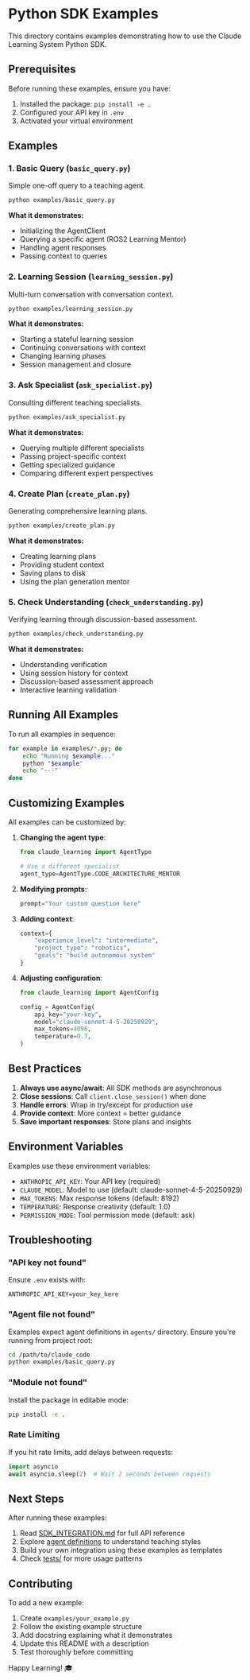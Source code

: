 # Python SDK Examples

This directory contains examples demonstrating how to use the Claude Learning System Python SDK.

## Prerequisites

Before running these examples, ensure you have:

1. Installed the package: `pip install -e .`
2. Configured your API key in `.env`
3. Activated your virtual environment

## Examples

### 1. Basic Query (`basic_query.py`)

Simple one-off query to a teaching agent.

```bash
python examples/basic_query.py
```

**What it demonstrates:**
- Initializing the AgentClient
- Querying a specific agent (ROS2 Learning Mentor)
- Handling agent responses
- Passing context to queries

### 2. Learning Session (`learning_session.py`)

Multi-turn conversation with conversation context.

```bash
python examples/learning_session.py
```

**What it demonstrates:**
- Starting a stateful learning session
- Continuing conversations with context
- Changing learning phases
- Session management and closure

### 3. Ask Specialist (`ask_specialist.py`)

Consulting different teaching specialists.

```bash
python examples/ask_specialist.py
```

**What it demonstrates:**
- Querying multiple different specialists
- Passing project-specific context
- Getting specialized guidance
- Comparing different expert perspectives

### 4. Create Plan (`create_plan.py`)

Generating comprehensive learning plans.

```bash
python examples/create_plan.py
```

**What it demonstrates:**
- Creating learning plans
- Providing student context
- Saving plans to disk
- Using the plan generation mentor

### 5. Check Understanding (`check_understanding.py`)

Verifying learning through discussion-based assessment.

```bash
python examples/check_understanding.py
```

**What it demonstrates:**
- Understanding verification
- Using session history for context
- Discussion-based assessment approach
- Interactive learning validation

## Running All Examples

To run all examples in sequence:

```bash
for example in examples/*.py; do
    echo "Running $example..."
    python "$example"
    echo "---"
done
```

## Customizing Examples

All examples can be customized by:

1. **Changing the agent type**:
   ```python
   from claude_learning import AgentType

   # Use a different specialist
   agent_type=AgentType.CODE_ARCHITECTURE_MENTOR
   ```

2. **Modifying prompts**:
   ```python
   prompt="Your custom question here"
   ```

3. **Adding context**:
   ```python
   context={
       "experience_level": "intermediate",
       "project_type": "robotics",
       "goals": "build autonomous system"
   }
   ```

4. **Adjusting configuration**:
   ```python
   from claude_learning import AgentConfig

   config = AgentConfig(
       api_key="your-key",
       model="claude-sonnet-4-5-20250929",
       max_tokens=4096,
       temperature=0.7,
   )
   ```

## Best Practices

1. **Always use async/await**: All SDK methods are asynchronous
2. **Close sessions**: Call `client.close_session()` when done
3. **Handle errors**: Wrap in try/except for production use
4. **Provide context**: More context = better guidance
5. **Save important responses**: Store plans and insights

## Environment Variables

Examples use these environment variables:

- `ANTHROPIC_API_KEY`: Your API key (required)
- `CLAUDE_MODEL`: Model to use (default: claude-sonnet-4-5-20250929)
- `MAX_TOKENS`: Max response tokens (default: 8192)
- `TEMPERATURE`: Response creativity (default: 1.0)
- `PERMISSION_MODE`: Tool permission mode (default: ask)

## Troubleshooting

### "API key not found"

Ensure `.env` exists with:
```
ANTHROPIC_API_KEY=your_key_here
```

### "Agent file not found"

Examples expect agent definitions in `agents/` directory. Ensure you're running from project root:

```bash
cd /path/to/claude_code
python examples/basic_query.py
```

### "Module not found"

Install the package in editable mode:

```bash
pip install -e .
```

### Rate Limiting

If you hit rate limits, add delays between requests:

```python
import asyncio
await asyncio.sleep(2)  # Wait 2 seconds between requests
```

## Next Steps

After running these examples:

1. Read [SDK_INTEGRATION.md](../docs/SDK_INTEGRATION.md) for full API reference
2. Explore [agent definitions](../agents/) to understand teaching styles
3. Build your own integration using these examples as templates
4. Check [tests/](../tests/) for more usage patterns

## Contributing

To add a new example:

1. Create `examples/your_example.py`
2. Follow the existing example structure
3. Add docstring explaining what it demonstrates
4. Update this README with a description
5. Test thoroughly before committing

Happy Learning! 🎓
